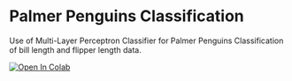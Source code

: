 # Palmer Penguins Classification
Use of Multi-Layer Perceptron Classifier for Palmer Penguins Classification of bill length and flipper length data.

[![Open In Colab](https://colab.research.google.com/assets/colab-badge.svg)](https://colab.research.google.com/github/EskerOn/palmerPenguinsClassification/blob/main/PenguinClassificator.ipynb)
